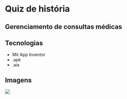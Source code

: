# Quiz de história
## Gerenciamento de consultas médicas

## Tecnologias
- Mit App Inventor
- .apk
- .aia

## Imagens
<img src="![Image](https://github.com/user-attachments/assets/cb7afd33-582c-401f-9d6a-048786a2a7a2)" />

<img src="" />

<img src="" />

<img src="" />

<img src="" />

<img src="" />

<img src="" />

<img src="" />

<img src="" />

<img src="" />

<img src="" />

<img src="" />
